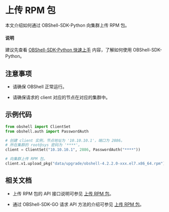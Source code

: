 # 上传 RPM 包

本文介绍如何通过 OBShell-SDK-Python 向集群上传 RPM 包。

<main id="notice" type='explain'>
  <h4>说明</h4>
  <p>建议先查看 <a href='100.quickstart-of-python.md'>OBShell-SDK-Python 快速上手</a> 内容，了解如何使用 OBShell-SDK-Python。</p>
</main>

## 注意事项

* 请确保 OBShell 正常运行。

* 请确保请求的 client 对应的节点在对应的集群中。

## 示例代码

```python
from obshell import ClientSet
from obshell.auth import PasswordAuth

# 创建 client 实例，节点地址为 '10.10.10.1'，端口为 2886。
# 所在集群的 root@sys 密码为 '****'。
client = ClientSet("10.10.10.1", 2886, PasswordAuth("****"))

# 向集群上传 RPM 包。
client.v1.upload_pkg("data/upgrade/obshell-4.2.2.0-xxx.el7.x86_64.rpm")
```

## 相关文档

* 上传 RPM 包的 API 接口说明可参见 [上传 RPM 包](../../400.obshell-api-reference/900.upload-rpm.md)。

* 通过 OBShell-SDK-GO 请求 API 方法的介绍可参见 [上传 RPM 包](../200.go/900.upload-rpm-of-go.md)。
